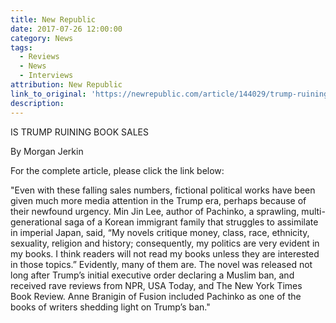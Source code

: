 ```yaml
---
title: New Republic
date: 2017-07-26 12:00:00
category: News
tags:
  - Reviews
  - News
  - Interviews
attribution: New Republic
link_to_original: 'https://newrepublic.com/article/144029/trump-ruining-book-sales'
description:
---
```



IS TRUMP RUINING BOOK SALES

By Morgan Jerkin

For the complete article, please click the link below:

"Even with these falling sales numbers, fictional political works have been given much more media attention in the Trump era, perhaps because of their newfound urgency. Min Jin Lee, author of Pachinko, a sprawling, multi-generational saga of a Korean immigrant family that struggles to assimilate in imperial Japan, said, “My novels critique money, class, race, ethnicity, sexuality, religion and history; consequently, my politics are very evident in my books. I think readers will not read my books unless they are interested in those topics.” Evidently, many of them are. The novel was released not long after Trump’s initial executive order declaring a Muslim ban, and received rave reviews from NPR, USA Today, and The New York Times Book Review. Anne Branigin of Fusion included Pachinko as one of the books of writers shedding light on Trump’s ban."

&nbsp;